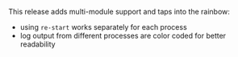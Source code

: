 This release adds multi-module support and taps into the rainbow:

  * using `re-start` works separately for each process
  * log output from different processes are color coded for better readability

